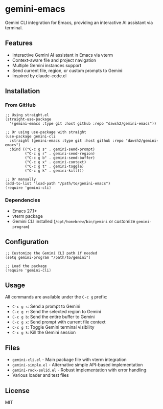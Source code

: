# gemini-emacs

Gemini CLI integration for Emacs, providing an interactive AI assistant via terminal.

## Features

- Interactive Gemini AI assistant in Emacs via vterm
- Context-aware file and project navigation
- Multiple Gemini instances support
- Send current file, region, or custom prompts to Gemini
- Inspired by claude-code.el

## Installation

### From GitHub

```elisp
;; Using straight.el
(straight-use-package
  '(gemini-emacs :type git :host github :repo "dawsh2/gemini-emacs"))

;; Or using use-package with straight
(use-package gemini-cli
  :straight (gemini-emacs :type git :host github :repo "dawsh2/gemini-emacs")
  :bind (("C-c g s" . gemini-send-prompt)
         ("C-c g r" . gemini-send-region)
         ("C-c g b" . gemini-send-buffer)
         ("C-c g x" . gemini-context)
         ("C-c g t" . gemini-toggle)
         ("C-c g k" . gemini-kill)))

;; Or manually
(add-to-list 'load-path "/path/to/gemini-emacs")
(require 'gemini-cli)
```

### Dependencies

- Emacs 27.1+
- vterm package
- Gemini CLI installed (`/opt/homebrew/bin/gemini` or customize `gemini-program`)

## Configuration

```elisp
;; Customize the Gemini CLI path if needed
(setq gemini-program "/path/to/gemini")

;; Load the package
(require 'gemini-cli)
```

## Usage

All commands are available under the `C-c g` prefix:

- `C-c g s`: Send a prompt to Gemini
- `C-c g r`: Send the selected region to Gemini
- `C-c g b`: Send the entire buffer to Gemini
- `C-c g x`: Send prompt with current file context
- `C-c g t`: Toggle Gemini terminal visibility
- `C-c g k`: Kill the Gemini session

## Files

- `gemini-cli.el` - Main package file with vterm integration
- `gemini-simple.el` - Alternative simple API-based implementation
- `gemini-rock-solid.el` - Robust implementation with error handling
- Various loader and test files

## License

MIT